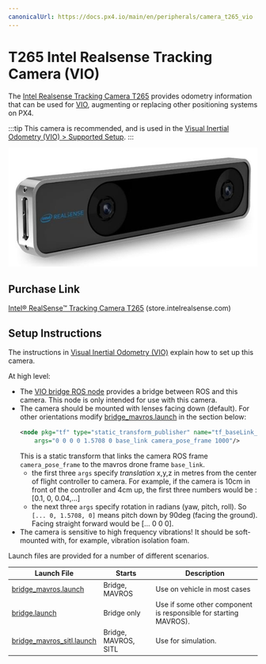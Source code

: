 ```yaml
---
canonicalUrl: https://docs.px4.io/main/en/peripherals/camera_t265_vio
---
```


# T265 Intel Realsense Tracking Camera (VIO)

The [Intel Realsense Tracking Camera T265](https://www.intelrealsense.com/tracking-camera-t265/) provides odometry information that can be used for [VIO](../computer_vision/visual_inertial_odometry.md), augmenting or replacing other positioning systems on PX4.

:::tip
This camera is recommended, and is used in the [Visual Inertial Odometry (VIO) > Supported Setup](../computer_vision/visual_inertial_odometry.md#supported_setup).
:::

![Intel Realsense Tracking Camera T265 - Angled Image](../../assets/peripherals/camera_vio/t265_intel_realsense_tracking_camera_photo_angle.jpg)


## Purchase Link

[Intel® RealSense™ Tracking Camera T265](https://store.intelrealsense.com/buy-intel-realsense-tracking-camera-t265.html) (store.intelrealsense.com)


## Setup Instructions

The instructions in [Visual Inertial Odometry (VIO)](../computer_vision/visual_inertial_odometry.md) explain how to set up this camera.

At high level:
- The [VIO bridge ROS node](https://github.com/Auterion/VIO_bridge) provides a bridge between ROS and this camera.
  This node is only intended for use with this camera.
- The camera should be mounted with lenses facing down (default).
  For other orientations modify [bridge_mavros.launch](https://github.com/Auterion/VIO/blob/master/launch/bridge_mavros.launch) in the section below:
    ```xml
    <node pkg="tf" type="static_transform_publisher" name="tf_baseLink_cameraPose"
        args="0 0 0 0 1.5708 0 base_link camera_pose_frame 1000"/>
    ```
   This is a static transform that links the camera ROS frame `camera_pose_frame` to the mavros drone frame `base_link`.
   - the first three `args` specify *translation* x,y,z in metres from the center of flight controller to camera.
     For example, if the camera is 10cm in front of the controller and 4cm up, the first three numbers would be : [0.1, 0, 0.04,...]
   - the next three `args` specify rotation in radians (yaw, pitch, roll).
     So `[... 0, 1.5708, 0]` means pitch down by 90deg (facing the ground). Facing straight forward would be [... 0 0 0].
- The camera is sensitive to high frequency vibrations!
  It should be soft-mounted with, for example, vibration isolation foam.


<span id="launch_files"></span>
Launch files are provided for a number of different scenarios.

Launch File | Starts | Description
--- | --- | ---
[bridge_mavros.launch](https://github.com/Auterion/VIO/blob/master/launch/bridge_mavros.launch) | Bridge, MAVROS | Use on vehicle in most cases
[bridge.launch](https://github.com/Auterion/VIO/blob/master/launch/bridge.launch) | Bridge only | Use if some other component is responsible for starting MAVROS).
[bridge_mavros_sitl.launch](https://github.com/Auterion/VIO/blob/master/launch/bridge_mavros_sitl.launch) | Bridge, MAVROS, SITL| Use for simulation.